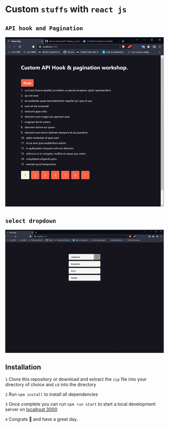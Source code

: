 # Custom `stuffs` with `react js`

## `API hook and Pagination`

![alt text](https://github.com/patrick-katambi/api-hook-pagination/blob/main/image.PNG?raw=true)

## `select dropdown`

![alt text](https://github.com/patrick-katambi/api-hook-pagination/blob/main/select-preview.PNG?raw=true)

## Installation

`1` Clone this repository or download and extract the `zip` file into your directory of choice and `cd` into the directory

`2` Run `npm install` to install all dependencies

`3` Once complete you can run `npm run start` to start a local development server on [localhost 3000](http://localhost:3000/)

`4` Congrats 👏 and have a great day.

